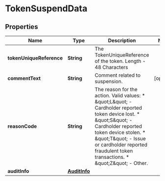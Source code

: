 

# TokenSuspendData


## Properties

| Name | Type | Description | Notes |
|------------ | ------------- | ------------- | -------------|
|**tokenUniqueReference** | **String** | The TokenUniqueReference of the token. Length - 48 Characters |  |
|**commentText** | **String** | Comment related to suspension. |  [optional] |
|**reasonCode** | **String** | The reason for the action. Valid values:   * \&quot;L\&quot; - Cardholder reported token device lost.   * \&quot;S\&quot; - Cardholder reported token device stolen.   * \&quot;T\&quot; - Issue or cardholder reported fraudulent token transactions.   * \&quot;Z\&quot; - Other.  |  |
|**auditInfo** | [**AuditInfo**](AuditInfo.md) |  |  |



